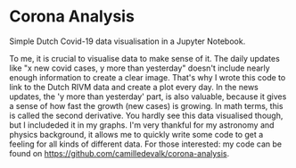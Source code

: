 # Corona Analysis
Simple Dutch Covid-19 data visualisation in a Jupyter Notebook.

To me, it is crucial to visualise data to make sense of it. The daily updates like "x new covid cases, y more than yesterday" doesn't include nearly enough information to create a clear image. That's why I wrote this code to link to the Dutch RIVM data and create a plot every day.
In the news updates, the 'y more than yesterday' part, is also valuable, because it gives a sense of how fast the growth (new cases) is growing. In math terms, this is called the second derivative. You hardly see this data visualised though, but I includeded it in my graphs.
I'm very thankful for my astronomy and physics background, it allows me to quickly write some code to get a feeling for all kinds of different data. For those interested: my code can be found on https://github.com/camilledevalk/corona-analysis.
